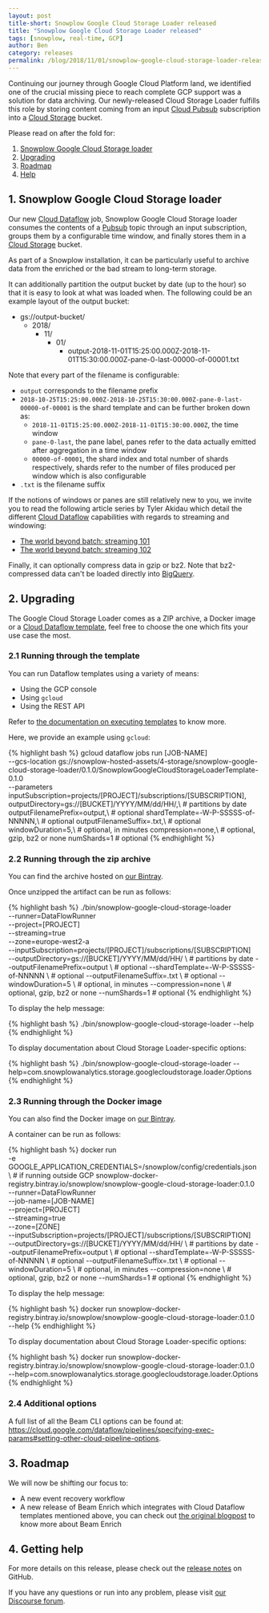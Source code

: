 ```yaml
---
layout: post
title-short: Snowplow Google Cloud Storage Loader released
title: "Snowplow Google Cloud Storage Loader released"
tags: [snowplow, real-time, GCP]
author: Ben
category: releases
permalink: /blog/2018/11/01/snowplow-google-cloud-storage-loader-released/
---
```


Continuing our journey through Google Cloud Platform land, we identified one of the crucial missing
piece to reach complete GCP support was a solution for data archiving. Our newly-released Cloud
Storage Loader fulfills this role by storing content coming from an input [Cloud Pubsub][pubsub]
subscription into a [Cloud Storage][storage] bucket.

Please read on after the fold for:

1. [Snowplow Google Cloud Storage loader](#csl)
2. [Upgrading](#upgrading)
3. [Roadmap](#roadmap)
4. [Help](#help)

<h2 id="csl">1. Snowplow Google Cloud Storage loader</h2>

Our new [Cloud Dataflow][dataflow] job, Snowplow Google Cloud Storage loader consumes the contents
of a [Pubsub][pubsub] topic through an input subscription, groups them by a configurable time
window, and finally stores them in a [Cloud Storage][storage] bucket.

As part of a Snowplow installation, it can be particularly useful to archive data from the enriched
or the bad stream to long-term storage.

It can additionally partition the output bucket by date (up to the hour) so that it is easy to look
at what was loaded when. The following could be an example layout of the output bucket:

- gs://output-bucket/
  - 2018/
    - 11/
      - 01/
        - output-2018-11-01T15:25:00.000Z-2018-11-01T15:30:00.000Z-pane-0-last-00000-of-00001.txt

Note that every part of the filename is configurable:

- `output` corresponds to the filename prefix
- `2018-10-25T15:25:00.000Z-2018-10-25T15:30:00.000Z-pane-0-last-00000-of-00001` is the shard
template and can be further broken down as:
    - `2018-11-01T15:25:00.000Z-2018-11-01T15:30:00.000Z`, the time window
    - `pane-0-last`, the pane label, panes refer to the data actually emitted after
    aggregation in a time window
    - `00000-of-00001`, the shard index and total number of shards respectively, shards refer to the
number of files produced per window which is also configurable
- `.txt` is the filename suffix

If the notions of windows or panes are still relatively new to you, we invite you to read the
following article series by Tyler Akidau which detail the different [Cloud Dataflow][dataflow]
capabilities with regards to streaming and windowing:

- [The world beyond batch: streaming 101](https://www.oreilly.com/ideas/the-world-beyond-batch-streaming-101)
- [The world beyond batch: streaming 102](https://www.oreilly.com/ideas/the-world-beyond-batch-streaming-102)

Finally, it can optionally compress data in gzip or bz2. Note that bz2-compressed data can't be
loaded directly into [BigQuery][bq].

<h2 id="upgrading">2. Upgrading</h2>

The Google Cloud Storage Loader comes as a ZIP archive, a Docker image or a
[Cloud Dataflow template][template], feel free to choose the one which fits your use case the most.

<h3 id="template">2.1 Running through the template</h3>

You can run Dataflow templates using a variety of means:

- Using the GCP console
- Using `gcloud`
- Using the REST API

Refer to [the documentation on executing templates][executing-templates] to know more.

Here, we provide an example using `gcloud`:

{% highlight bash %}
gcloud dataflow jobs run [JOB-NAME] \
  --gcs-location gs://snowplow-hosted-assets/4-storage/snowplow-google-cloud-storage-loader/0.1.0/SnowplowGoogleCloudStorageLoaderTemplate-0.1.0 \
  --parameters \
    inputSubscription=projects/[PROJECT]/subscriptions/[SUBSCRIPTION],\
    outputDirectory=gs://[BUCKET]/YYYY/MM/dd/HH/,\ # partitions by date
    outputFilenamePrefix=output,\ # optional
    shardTemplate=-W-P-SSSSS-of-NNNNN,\ # optional
    outputFilenameSuffix=.txt,\ # optional
    windowDuration=5,\ # optional, in minutes
    compression=none,\ # optional, gzip, bz2 or none
    numShards=1 # optional
{% endhighlight %}

<h3 id="zip">2.2 Running through the zip archive</h3>

You can find the archive hosted on [our Bintray][bintray].

Once unzipped the artifact can be run as follows:

{% highlight bash %}
./bin/snowplow-google-cloud-storage-loader \
  --runner=DataFlowRunner \
  --project=[PROJECT] \
  --streaming=true \
  --zone=europe-west2-a \
  --inputSubscription=projects/[PROJECT]/subscriptions/[SUBSCRIPTION] \
  --outputDirectory=gs://[BUCKET]/YYYY/MM/dd/HH/ \ # partitions by date
  --outputFilenamePrefix=output \ # optional
  --shardTemplate=-W-P-SSSSS-of-NNNNN \ # optional
  --outputFilenameSuffix=.txt \ # optional
  --windowDuration=5 \ # optional, in minutes
  --compression=none \ # optional, gzip, bz2 or none
  --numShards=1 # optional
{% endhighlight %}

To display the help message:

{% highlight bash %}
./bin/snowplow-google-cloud-storage-loader --help
{% endhighlight %}

To display documentation about Cloud Storage Loader-specific options:

{% highlight bash %}
./bin/snowplow-google-cloud-storage-loader --help=com.snowplowanalytics.storage.googlecloudstorage.loader.Options
{% endhighlight %}

<h3 id="docker">2.3 Running through the Docker image</h3>

You can also find the Docker image on [our Bintray][bintray-docker].

A container can be run as follows:

{% highlight bash %}
docker run \
  -e GOOGLE_APPLICATION_CREDENTIALS=/snowplow/config/credentials.json \ # if running outside GCP
  snowplow-docker-registry.bintray.io/snowplow/snowplow-google-cloud-storage-loader:0.1.0 \
  --runner=DataFlowRunner \
  --job-name=[JOB-NAME] \
  --project=[PROJECT] \
  --streaming=true \
  --zone=[ZONE] \
  --inputSubscription=projects/[PROJECT]/subscriptions/[SUBSCRIPTION] \
  --outputDirectory=gs://[BUCKET]/YYYY/MM/dd/HH/ \ # partitions by date
  --outputFilenamePrefix=output \ # optional
  --shardTemplate=-W-P-SSSSS-of-NNNNN \ # optional
  --outputFilenameSuffix=.txt \ # optional
  --windowDuration=5 \ # optional, in minutes
  --compression=none \ # optional, gzip, bz2 or none
  --numShards=1 # optional
{% endhighlight %}

To display the help message:

{% highlight bash %}
docker run snowplow-docker-registry.bintray.io/snowplow/snowplow-google-cloud-storage-loader:0.1.0 \
  --help
{% endhighlight %}

To display documentation about Cloud Storage Loader-specific options:

{% highlight bash %}
docker run snowplow-docker-registry.bintray.io/snowplow/snowplow-google-cloud-storage-loader:0.1.0 \
  --help=com.snowplowanalytics.storage.googlecloudstorage.loader.Options
{% endhighlight %}

<h3 id="additional">2.4 Additional options</h3>

A full list of all the Beam CLI options can be found at:
https://cloud.google.com/dataflow/pipelines/specifying-exec-params#setting-other-cloud-pipeline-options.

<h2 id="roadmap">3. Roadmap</h2>

We will now be shifting our focus to:

- A new event recovery workflow
- A new release of Beam Enrich which integrates with Cloud Dataflow templates mentioned above, you
can check out [the original blogpost][r110] to know more about Beam Enrich

<h2 id="help">4. Getting help</h2>

For more details on this release, please check out the [release notes][release] on GitHub.

If you have any questions or run into any problem, please visit [our Discourse forum][discourse].

[release]: https://github.com/snowplow-incubator/snowplow-google-cloud-storage-loader/releases/0.1.0

[discourse]: https://discourse.snowplowanalytics.com/

[r110]: https://snowplowanalytics.com/blog/2018/09/12/snowplow-r110-valle-dei-templi-introduces-real-time-enrichments-on-gcp/

[pubsub]: https://cloud.google.com/pubsub/
[storage]: https://cloud.google.com/storage/
[dataflow]: https://cloud.google.com/dataflow/
[bq]: https://cloud.google.com/bigquery/
[template]: https://cloud.google.com/dataflow/docs/templates/overview
[executing-templates]: https://cloud.google.com/dataflow/docs/templates/executing-templates

[bintray]: https://bintray.com/snowplow/snowplow-generic/snowplow-google-cloud-storage-loader
[bintray-docker]: https://bintray.com/snowplow/registry/snowplow%3Asnowplow-google-cloud-storage-loader

